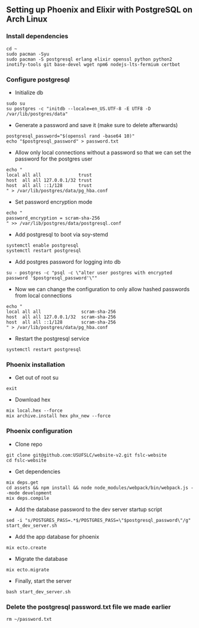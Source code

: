 ## Setting up Phoenix and Elixir with PostgreSQL on Arch Linux

### Install dependencies

```
cd ~
sudo pacman -Syu
sudo pacman -S postgresql erlang elixir openssl python python2 inotify-tools git base-devel wget npm6 nodejs-lts-fermium certbot
```

### Configure postgresql

* Initialize db
```
sudo su
su postgres -c "initdb --locale=en_US.UTF-8 -E UTF8 -D /var/lib/postgres/data"
```

* Generate a password and save it (make sure to delete afterwards)

```
postgresql_password="$(openssl rand -base64 10)"
echo "$postgresql_password" > password.txt
```

* Allow only local connections without a password so that we can set the password for the postgres user

```
echo "
local all all              trust
host  all all 127.0.0.1/32 trust
host  all all ::1/128      trust
" > /var/lib/postgres/data/pg_hba.conf
```

* Set password encryption mode

```
echo "
password_encryption = scram-sha-256
" >> /var/lib/postgres/data/postgresql.conf
```


* Add postgresql to boot via soy-stemd

```
systemctl enable postgresql
systemctl restart postgresql
```

* Add postgres password for logging into db

```
su - postgres -c "psql -c \"alter user postgres with encrypted password '$postgresql_password'\""
```

* Now we can change the configuration to only allow hashed passwords from local connections

```
echo "
local all all               scram-sha-256
host  all all 127.0.0.1/32  scram-sha-256
host  all all ::1/128       scram-sha-256
" > /var/lib/postgres/data/pg_hba.conf
```

* Restart the postgresql service

```
systemctl restart postgresql
```

### Phoenix installation

* Get out of root su

```
exit
```

* Download hex

```
mix local.hex --force
mix archive.install hex phx_new --force
```

### Phoenix configuration

* Clone repo

```
git clone git@github.com:USUFSLC/website-v2.git fslc-website
cd fslc-website
```

* Get dependencies
```
mix deps.get
cd assets && npm install && node node_modules/webpack/bin/webpack.js --mode development
mix deps.compile
```

* Add the database password to the dev server startup script

```
sed -i "s/POSTGRES_PASS=.*$/POSTGRES_PASS=\"$postgresql_password\"/g" start_dev_server.sh
```

* Add the app database for phoenix

```
mix ecto.create
```

* Migrate the database

```
mix ecto.migrate
```

* Finally, start the server

```
bash start_dev_server.sh
```

### Delete the postgresql password.txt file we made earlier

```
rm ~/password.txt
```
